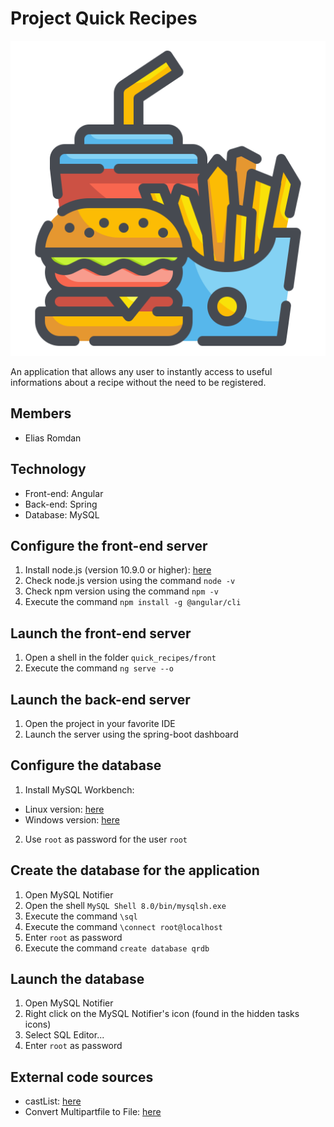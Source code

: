 # Project Quick Recipes

![Github](https://github.com/eclair11/quick-recipes/blob/dev/front/src/assets/img/fast-food.svg)

An application that allows any user to instantly access to useful informations about a recipe without the need to be registered.

## Members
* Elias Romdan

## Technology
* Front-end: Angular
* Back-end: Spring
* Database: MySQL

## Configure the front-end server
1) Install node.js (version 10.9.0 or higher): [here](https://nodejs.org/en/)
2) Check node.js version using the command `node -v`
3) Check npm version using the command `npm -v`
4) Execute the command `npm install -g @angular/cli`

## Launch the front-end server
1) Open a shell in the folder `quick_recipes/front`
2) Execute the command `ng serve --o`

## Launch the back-end server
1) Open the project in your favorite IDE
2) Launch the server using the spring-boot dashboard

## Configure the database
1) Install MySQL Workbench:
* Linux version: [here](https://freemedforms.com/fr/manuals/freemedforms/install/server_mysql)
* Windows version: [here](https://dev.mysql.com/downloads/installer/)
2) Use `root` as password for the user `root`

## Create the database for the application
1) Open MySQL Notifier
2) Open the shell `MySQL Shell 8.0/bin/mysqlsh.exe`
3) Execute the command `\sql`
4) Execute the command `\connect root@localhost`
5) Enter `root` as password
6) Execute the command `create database qrdb`

## Launch the database
1) Open MySQL Notifier
2) Right click on the MySQL Notifier's icon (found in the hidden tasks icons)
3) Select SQL Editor...
4) Enter `root` as password

## External code sources
* castList: [here](https://stackoverflow.com/questions/367626/how-do-i-fix-the-expression-of-type-list-needs-unchecked-conversion)
* Convert Multipartfile to File: [here](https://onecompiler.com/posts/3sqk7mxmy/how-to-convert-multipartfile-to-java-io-file-in-spring)